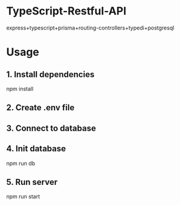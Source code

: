 # TypeScript-Restful-API
express+typescript+prisma+routing-controllers+typedi+postgresql
# Usage
## 1. Install dependencies
npm install
## 2. Create .env file

## 3. Connect to database

## 4. Init database
npm run db

## 5. Run server
npm run start
